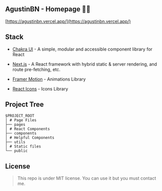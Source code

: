 
## AgustinBN - Homepage 👨‍🚀

[https://agustinbn.vercel.app/](https://agustinbn.vercel.app/)

## Stack

- [Chakra UI](https://chakra-ui.com/) - A simple, modular and accessible component library for React

- [Next.js](https://nextjs.org/) - A React framework with hybrid static & server rendering, and route pre-fetching, etc.

- [Framer Motion](https://www.framer.com/motion/) - Animations Library

- [React Icons](https://github.com/AgustinBN/next-chakra-homepage/edit/master/README.md) - Icons Library

##  Project Tree

```
$PROJECT_ROOT
│ # Page Files
├── pages
│ # React Components
├── components
│ # Helpful Components
├── utils
│ # Static files
└── public
```

## License

> This repo is under MIT license. You can use it but you must contact me.
